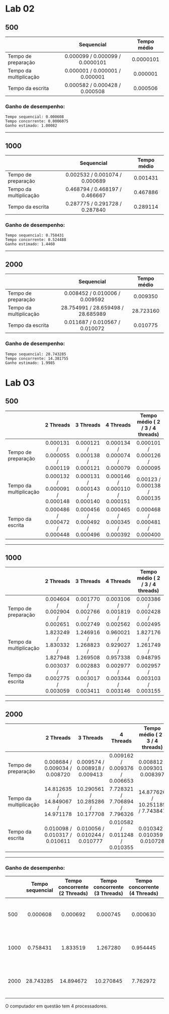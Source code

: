 # Lab 02

## 500

|    |  Sequencial  |  Tempo médio |
|:-- | :---: | :---: | 
|Tempo de preparação| 0.000099 / 0.000099 / 0.0000101| 0.0000101 |
|Tempo da multiplicação| 0.000001 / 0.000001 / 0.000001 | 0.000001 |
|Tempo da escrita| 0.000582 / 0.000428 / 0.000508 | 0.000506 |
 
 ### Ganho de desempenho: 
    Tempo sequencial: 0.000608
    Tempo concorrente: 0.0006075
    Ganho estimado: 1.00082

---

## 1000

|    |  Sequencial  |  Tempo médio |
|:-- | :---: | :---: | 
|Tempo de preparação| 0.002532 / 0.001074 / 0.000689| 0.001431 |
|Tempo da multiplicação| 0.468794 / 0.468197 / 0.466667 | 0.467886 |
|Tempo da escrita| 0.287775 / 0.291728 / 0.287840 | 0.289114 |

### Ganho de desempenho: 
    Tempo sequencial: 0.758431
    Tempo concorrente: 0.524488
    Ganho estimado: 1.4460

---

## 2000

|    |  Sequencial  |  Tempo médio |
|:-- | :---: | :---: | 
|Tempo de preparação| 0.008452 / 0.010006 / 0.009592| 0.009350 |
|Tempo da multiplicação| 28.754991 / 28.659498 / 28.685989 | 28.723160 |
|Tempo da escrita| 0.011687 / 0.010567 / 0.010072 | 0.010775 |

### Ganho de desempenho: 
    Tempo sequencial: 28.743285
    Tempo concorrente: 14.381755
    Ganho estimado: 1.9985


# Lab 03

## 500

|    |  2 Threads  |  3 Threads | 4 Threads | Tempo médio ( 2 / 3 / 4 threads) |
|:-- | :---: | :---: | :---: | :---: |
|Tempo de preparação| 0.000131 / 0.000055 / 0.000119 | 0.000121 / 0.000138 / 0.000121 | 0.000134 / 0.000074 / 0.000079 | 0.000101 / 0.000126 / 0.000095 |
|Tempo da multiplicação| 0.000132 / 0.000091 / 0.000148 | 0.000131 / 0.000143 / 0.000140 | 0.000146 / 0.000110 / 0.000151 | 0.00123 / 0.000138 / 0.000135 |
|Tempo da escrita| 0.000486 / 0.000472 / 0.000448 | 0.000456 / 0.000492 / 0.000496 | 0.000465 / 0.000345 / 0.000392 | 0.000468 / 0.000481 / 0.000400 |

---

## 1000

|    |  2 Threads  |  3 Threads | 4 Threads | Tempo médio ( 2 / 3 / 4 threads) |
|:-- | :---: | :---: | :---: | :---: |
|Tempo de preparação| 0.004604 / 0.002904 / 0.002651 | 0.001770 / 0.002766 / 0.002749 | 0.003106 / 0.001819 / 0.002562 | 0.003386 / 0.002428 / 0.002495 |
|Tempo da multiplicação| 1.823249 / 1.830332 / 1.827948 | 1.246916 / 1.268823 / 1.269508 | 0.960021 / 0.929027 / 0.957338 | 1.827176 / 1.261749 / 0.948795 |
|Tempo da escrita| 0.003037 / 0.002775 / 0.003059 | 0.002883 / 0.003017 / 0.003411 | 0.002977 / 0.003344 / 0.003146 | 0.002957 / 0.003103 / 0.003155 |

---

## 2000

|    |  2 Threads  |  3 Threads | 4 Threads | Tempo médio ( 2 / 3 / 4 threads) |
|:-- | :---: | :---: | :---: | :---: |
|Tempo de preparação| 0.008684 / 0.009034 / 0.008720 | 0.009574 / 0.008918 / 0.009413 | 0.009162 / 0.009376 / 0.006653 | 0.008812 / 0.009301 / 0.008397 |
|Tempo da multiplicação| 14.812635 / 14.849067 / 14.971178 | 10.290561 / 10.285286 / 10.177708 | 7.728321 / 7.706894 / 7.796326 | 14.877626 / 10.251185 / 7.743847 |
|Tempo da escrita| 0.010098 / 0.010317 / 0.010611 | 0.010056 / 0.010244 / 0.010777 | 0.010582 / 0.011248 / 0.010355 | 0.010342 / 0.010359 / 0.010728 |

---

### Ganho de desempenho: 

| | Tempo sequencial | Tempo concorrente (2 Threads) | Tempo concorrente (3 Threads) | Tempo concorrente (4 Threads) | Ganho estimado (2) | Ganho real (2 / 3 / 4) |
| :-- | :---: | :---: | :---: | :---: | :---: | :---: |
| 500 | 0.000608 | 0.000692 | 0.000745 | 0.000630 | 1.00082 | 0.8786 / 0.8161 / 0.9571 |
| 1000 | 0.758431 | 1.833519 | 1.267280 | 0.954445 | 1.4460 | 0.4136 / 0.5984 / 0.7946 | 
| 2000 | 28.743285 | 14.894672 | 10.270845 | 7.762972 | 1.9985 | 1.9297 / 2.7985 / 3.7026 |

O computador em questão tem 4 processadores.